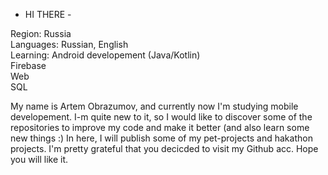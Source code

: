 - HI THERE -

Region: Russia <br/>
Languages: Russian, English <br/>
Learning: Android developement (Java/Kotlin) <br/>
          Firebase <br/>
          Web <br/>
          SQL <br/>

My name is Artem Obrazumov, and currently now I'm studying mobile developement.
I-m quite new to it, so I would like to discover some of the repositories to improve my code and make it better (and also learn some new things :)
In here, I will publish some of my pet-projects and hakathon projects.
I'm pretty grateful that you decicded to visit my Github acc. Hope you will like it.
